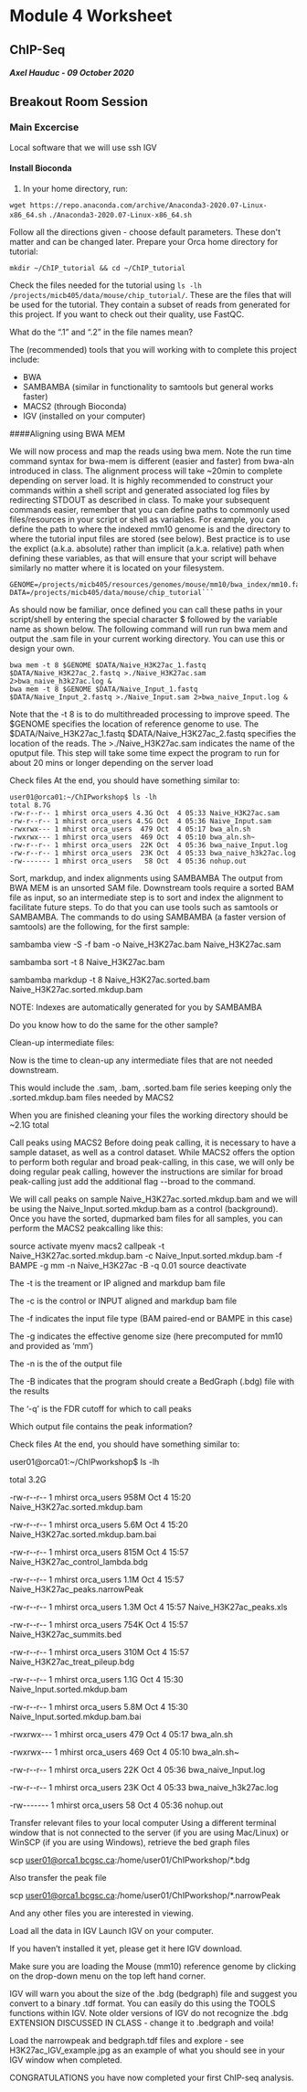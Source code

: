 # Module 4 Worksheet
## ChIP-Seq
#### *Axel Hauduc - 09 October 2020*

## Breakout Room Session
### Main Excercise
Local software that we will use
ssh
IGV

#### Install Bioconda
1. In your home directory, run:

```wget https://repo.anaconda.com/archive/Anaconda3-2020.07-Linux-x86_64.sh```
```./Anaconda3-2020.07-Linux-x86_64.sh```

Follow all the directions given - choose default parameters. These don't matter and can be changed later. Prepare your Orca home directory for tutorial:

```mkdir ~/ChIP_tutorial && cd ~/ChIP_tutorial```


Check the files needed for the tutorial using ```ls -lh /projects/micb405/data/mouse/chip_tutorial/```. These are the files that will be used for the tutorial. They contain a subset of reads from generated for this project. If you want to check out their quality, use FastQC.


What do the “.1” and “.2” in the file names mean?


The (recommended) tools that you will working with to complete this project include:
   * BWA
   * SAMBAMBA (similar in functionality to samtools but general works faster)
   * MACS2 (through Bioconda)
   * IGV (installed on your computer)


####Aligning using BWA MEM

We will now process and map the reads using bwa mem.  Note the run time command syntax for bwa-mem is different (easier and faster) from bwa-aln introduced in class. The alignment process will take ~20min to complete depending on server load. It is highly recommended to construct your commands within a shell script and generated associated log files by redirecting STDOUT as described in class. To make your subsequent commands easier, remember that you can define paths to commonly used files/resources in your script or shell as variables. For example, you can define the path to where the indexed mm10 genome is and the directory to where the tutorial input files are stored (see below). Best practice is to use the explict (a.k.a. absolute) rather than implicit (a.k.a. relative) path when defining these variables, as that will ensure that your script will behave similarly no matter where it is located on your filesystem.

```
GENOME=/projects/micb405/resources/genomes/mouse/mm10/bwa_index/mm10.fa
DATA=/projects/micb405/data/mouse/chip_tutorial```
```

As should now be familiar, once defined you can call these paths in your script/shell by entering the special character $ followed by the variable name as shown below. The following command will run run bwa mem and output the .sam file in your current working directory.  You can use this or design your own.

```
bwa mem -t 8 $GENOME $DATA/Naive_H3K27ac_1.fastq $DATA/Naive_H3K27ac_2.fastq >./Naive_H3K27ac.sam 2>bwa_naive_h3k27ac.log &
bwa mem -t 8 $GENOME $DATA/Naive_Input_1.fastq $DATA/Naive_Input_2.fastq >./Naive_Input.sam 2>bwa_naive_Input.log &
```


Note that the -t 8 is to do multithreaded processing to improve speed. The $GENOME specifies the location of reference genome to use. The $DATA/Naive_H3K27ac_1.fastq $DATA/Naive_H3K27ac_2.fastq  specifies the location of the reads. The >./Naive_H3K27ac.sam  indicates the name of the oputput file.
This step will take some time expect the program to run for about 20 mins or longer depending on the server load

Check files
At the end, you should have something similar to:


```
user01@orca01:~/ChIPworkshop$ ls -lh
total 8.7G
-rw-r--r-- 1 mhirst orca_users 4.3G Oct  4 05:33 Naive_H3K27ac.sam
-rw-r--r-- 1 mhirst orca_users 4.5G Oct  4 05:36 Naive_Input.sam
-rwxrwx--- 1 mhirst orca_users  479 Oct  4 05:17 bwa_aln.sh
-rwxrwx--- 1 mhirst orca_users  469 Oct  4 05:10 bwa_aln.sh~
-rw-r--r-- 1 mhirst orca_users  22K Oct  4 05:36 bwa_naive_Input.log
-rw-r--r-- 1 mhirst orca_users  23K Oct  4 05:33 bwa_naive_h3k27ac.log
-rw------- 1 mhirst orca_users   58 Oct  4 05:36 nohup.out
```

Sort, markdup, and index alignments using SAMBAMBA
The output from BWA MEM is an unsorted SAM file. Downstream tools require a sorted BAM file as input, so an intermediate step is to sort and index the alignment to facilitate future steps. To do that you can use tools such as samtools or SAMBAMBA. The commands to do using SAMBAMBA (a faster version of samtools) are the following, for the first sample:

sambamba view -S -f bam -o Naive_H3K27ac.bam Naive_H3K27ac.sam

sambamba sort -t 8 Naive_H3K27ac.bam 

sambamba markdup -t 8 Naive_H3K27ac.sorted.bam Naive_H3K27ac.sorted.mkdup.bam



NOTE:  Indexes are automatically generated for you by SAMBAMBA 

Do you know how to do the same for the other sample?

Clean-up intermediate files:

Now is the time to clean-up any intermediate files that are not needed downstream.  

This would include the .sam, .bam, .sorted.bam file series keeping only the .sorted.mkdup.bam files needed by MACS2

When you are finished cleaning your files the working directory should be ~2.1G total

Call peaks using MACS2
Before doing peak calling, it is necessary to have a sample dataset, as well as a control dataset. While MACS2 offers the option to perform both regular and broad peak-calling, in this case, we will only be doing regular peak calling, however the instructions are similar for broad peak-calling just add the additional flag --broad to the command.

We will call peaks on sample Naive_H3K27ac.sorted.mkdup.bam and we will be using the Naive_Input.sorted.mkdup.bam as a control (background). Once you have the sorted, dupmarked bam files for all samples, you can perform the MACS2 peakcalling like this:

source activate myenv
macs2 callpeak -t Naive_H3K27ac.sorted.mkdup.bam -c Naive_Input.sorted.mkdup.bam -f BAMPE -g mm -n Naive_H3K27ac -B -q 0.01
source deactivate


The -t is the treament or IP aligned and markdup bam file

The -c is the control or INPUT aligned and markdup bam file

The -f indicates the input file type (BAM paired-end or BAMPE in this case)

The -g indicates the effective genome size (here precomputed for mm10 and provided as ‘mm’)

The -n is the of the output file

The -B indicates that the program should create a BedGraph (.bdg) file with the results

The ‘-q’ is the FDR cutoff for which to call peaks

Which output file contains the peak information?

Check files
At the end, you should have something similar to:

user01@orca01:~/ChIPworkshop$ ls -lh

total 3.2G

-rw-r--r-- 1 mhirst orca_users 958M Oct  4 15:20 Naive_H3K27ac.sorted.mkdup.bam

-rw-r--r-- 1 mhirst orca_users 5.6M Oct  4 15:20 Naive_H3K27ac.sorted.mkdup.bam.bai

-rw-r--r-- 1 mhirst orca_users 815M Oct  4 15:57 Naive_H3K27ac_control_lambda.bdg

-rw-r--r-- 1 mhirst orca_users 1.1M Oct  4 15:57 Naive_H3K27ac_peaks.narrowPeak

-rw-r--r-- 1 mhirst orca_users 1.3M Oct  4 15:57 Naive_H3K27ac_peaks.xls

-rw-r--r-- 1 mhirst orca_users 754K Oct  4 15:57 Naive_H3K27ac_summits.bed

-rw-r--r-- 1 mhirst orca_users 310M Oct  4 15:57 Naive_H3K27ac_treat_pileup.bdg

-rw-r--r-- 1 mhirst orca_users 1.1G Oct  4 15:30 Naive_Input.sorted.mkdup.bam

-rw-r--r-- 1 mhirst orca_users 5.8M Oct  4 15:30 Naive_Input.sorted.mkdup.bam.bai

-rwxrwx--- 1 mhirst orca_users  479 Oct  4 05:17 bwa_aln.sh

-rwxrwx--- 1 mhirst orca_users  469 Oct  4 05:10 bwa_aln.sh~

-rw-r--r-- 1 mhirst orca_users  22K Oct  4 05:36 bwa_naive_Input.log

-rw-r--r-- 1 mhirst orca_users  23K Oct  4 05:33 bwa_naive_h3k27ac.log

-rw------- 1 mhirst orca_users   58 Oct  4 05:36 nohup.out





Transfer relevant files to your local computer
Using a different terminal window that is not connected to the server (if you are using Mac/Linux) or WinSCP (if you are using Windows), retrieve the bed graph files

scp user01@orca1.bcgsc.ca:/home/user01/ChIPworkshop/*.bdg 



Also transfer the peak file

scp user01@orca1.bcgsc.ca:/home/user01/ChIPworkshop/*.narrowPeak 



And any other files you are interested in viewing.

Load all the data in IGV
Launch IGV on your computer.

If you haven’t installed it yet, please get it here IGV download.

Make sure you are loading the Mouse (mm10) reference genome by clicking on the drop-down menu on the top left hand corner.

IGV will warn you about the size of the .bdg (bedgraph) file and suggest you convert to a binary .tdf format.  You can easily do this using the TOOLS functions within IGV.   Note older versions of IGV do not recognize the .bdg EXTENSION DISCUSSED IN CLASS - change it to .bedgraph and voila!

Load the narrowpeak and bedgraph.tdf files and explore - see H3K27ac_IGV_example.jpg as an example of what you should see in your IGV window when completed.  

CONGRATULATIONS you have now completed your first ChIP-seq analysis.  
